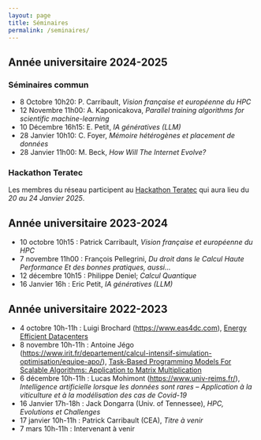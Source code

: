 ```yaml
---
layout: page
title: Séminaires
permalink: /seminaires/
---
```


## Année universitaire 2024-2025

### Séminaires commun

  -  8 Octobre  10h20: P. Carribault, _Vision française et européenne du HPC_
  - 12 Novembre 11h00: A. Kaponicakova, _Parallel training algorithms for scientific machine-learning_
  - 10 Décembre 16h15: E. Petit, _IA génératives (LLM)_
  - 28 Janvier  10h10: C. Foyer, _Mémoire hétérogènes et placement de données_
  - 28 Janvier  11h00: M. Beck, _How Will The Internet Evolve?_

### Hackathon Teratec

Les membres du réseau participent au [Hackathon Teratec](https://teratec.eu/activites/Hackathon.html) qui aura lieu du _20 au 24 Janvier 2025_.

## Année universitaire 2023-2024

- 10 octobre  10h15 : Patrick Carribault, _Vision française et européenne du HPC_
-  7 novembre 11h00 : François Pellegrini, _Du droit dans le Calcul Haute Performance Et des bonnes pratiques, aussi..._
- 12 décembre 10h15 : Philippe Deniel; _Calcul Quantique_
- 16 Janvier 16h : Eric Petit, _IA génératives (LLM)_

## Année universitaire 2022-2023

- 4 octobre 10h-11h : Luigi Brochard (https://www.eas4dc.com), [Energy Efficient Datacenters](/doc/sem_EAS_041022.pdf)
- 8 novembre 10h-11h : Antoine Jégo (https://www.irit.fr/departement/calcul-intensif-simulation-optimisation/equipe-apo/), [Task-Based Programming Models For Scalable Algorithms: Application to Matrix Multiplication](/doc/sem_Jego_081122.pdf)
- 6 décembre 10h-11h : Lucas Mohimont (https://www.univ-reims.fr/), _Intelligence artificielle lorsque les données sont rares – Application à la viticulture et à la modélisation des cas de Covid-19_
- 16 Janvier 17h-18h : Jack Dongarra (Univ. of Tennessee), _HPC, Evolutions et Challenges_ 
- 17 janvier 10h-11h : Patrick Carribault (CEA), _Titre à venir_ 
- 7 mars 10h-11h : Intervenant à venir
